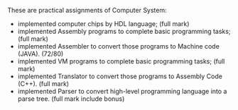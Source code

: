 These are practical assignments of Computer System:
- implemented computer chips by HDL language; (full mark)
- implemented Assembly programs to complete basic programming tasks; (full mark)
- implemented Assembler to convert those programs to Machine code (JAVA). (72/80)
- implemented VM programs to complete basic programming tasks; (full mark)
- implemented Translator to convert those programs to Assembly Code (C++). (full mark)
- implemented Parser to convert high-level programming language into a parse tree. (full mark include bonus)
